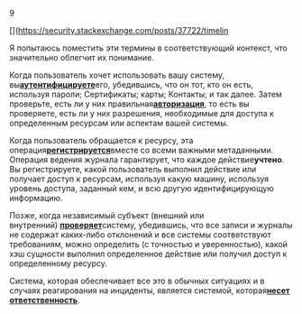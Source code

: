 9

[](https://security.stackexchange.com/posts/37722/timelin

Я попытаюсь поместить эти термины в соответствующий контекст, что значительно облегчит их понимание.

Когда пользователь хочет использовать вашу систему, вы[**аутентифицируете**](https://www.cnss.gov/Assets/pdf/cnssi_4009.pdf)его, убедившись, что он тот, кто он есть, используя пароли; Сертификаты; карты; Контакты; и так далее. Затем проверьте, есть ли у них правильная[**авторизация**](https://www.cnss.gov/Assets/pdf/cnssi_4009.pdf), то есть вы проверяете, есть ли у них разрешения, необходимые для доступа к определенным ресурсам или аспектам вашей системы.

Когда пользователь обращается к ресурсу, эта операция[**регистрируется**](http://csrc.nist.gov/publications/nistpubs/800-92/SP800-92.pdf)вместе со всеми важными метаданными. Операция ведения журнала гарантирует, что каждое действие**учтено**. Вы регистрируете, какой пользователь выполнил действие или получает доступ к ресурсам, используя какую машину, используя уровень доступа, заданный кем, и всю другую идентифицирующую информацию.

Позже, когда независимый субъект (внешний или внутренний) [**проверяет**](http://www.ocio.gov.nl.ca/ocio/im/glossary.html#Audit)систему, убедившись, что все записи и журналы не содержат каких-либо отклонений и все системы соответствуют требованиям, можно определить (с точностью и уверенностью), какой хэш сущности выполнил определенное действие или получил доступ к определенному ресурсу.

Система, которая обеспечивает все это в обычных ситуациях и в случаях реагирования на инциденты, является системой, которая[**несет ответственность**](https://www.rfc-editor.org/rfc/rfc2828).
